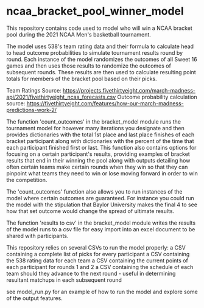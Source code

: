 # ncaa_bracket_pool_winner_model
This repository contains code used to model who will win a NCAA bracket pool during the 2021 NCAA Men's basketball tournament. 

The model uses 538's team rating data and their formula to calculate head to head outcome probabilities to simulate tournament results round by round. Each instance of the model randomizes the outcomes of all Sweet 16 games and then uses those results to randomize the outcomes of subsequent rounds. These results are then used to calculate resulting point totals for members of the bracket pool based on their picks. 

Team Ratings Source: https://projects.fivethirtyeight.com/march-madness-api/2021/fivethirtyeight_ncaa_forecasts.csv
Outcome probability calculation source: https://fivethirtyeight.com/features/how-our-march-madness-predictions-work-2/

The function 'count_outcomes' in the bracket_model module runs the tournament model for however many iterations you designate and then provides dictionaries with the total 1st place and last place finishes of each bracket participant along with dictionaries with the percent of the time that each participant finished first or last. This function also contains options for focusing on a certain participant's results, providing examples of bracket results that end in their winning the pool along with outputs detailing how often certain teams make certain rounds when they win so that they can pinpoint what teams they need to win or lose moving forward in order to win the competition. 

The 'count_outcomes' function also allows you to run instances of the model where certain outcomes are guaranteed. For instance you could run the model with the stipulation that Baylor University makes the final 4 to see how that set outcome would change the spread of ultimate results. 

The function 'results to csv' in the bracket_model module writes the results of the model runs to a csv file for easy import into an excel document to be shared with participants. 

This repository relies on several CSVs to run the model properly:
    a CSV containing a complete list of picks for every participant
    a CSV containing the 538 rating data for each team
    a CSV containing the current points of each participant for rounds 1 and 2
    a CSV containing the schedule of each team should they advance to the next round - useful in determining resultant matchups in each subsequent round

see model_run.py for an example of how to run the model and explore some of the output features. 
